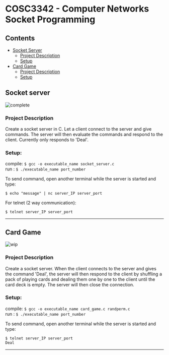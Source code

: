 # COSC3342 - Computer Networks Socket Programming

## Contents
* [Socket Server](#socket-server)
  * [Project Description](#project-description)
  * [Setup](#setup)
* [Card Game](#card-game)
  * [Project Description](#project-description-1)
  * [Setup](#setup-1)
  
## Socket server
![complete](https://user-images.githubusercontent.com/47615511/96832806-f6532180-1404-11eb-9618-40ba0bb5f859.png)

### Project Description

Create a socket server in C. Let a client connect to the server and give commands. The server will then evaluate the commands and respond to the client. Currently only responds to 'Deal'.

### Setup:

compile: ```$ gcc -o executable_name socket_server.c```  
run    : ```$ ./executable_name port_number```  

To send command, open another terminal while the server is started and type:

```$ echo "message" | nc server_IP server_port```

For telnet (2 way communication):

```$ telnet server_IP server_port```

-------------------------
## Card Game
![wip](https://user-images.githubusercontent.com/47615511/96809326-41a70900-13e0-11eb-83b3-485762286ad4.png)

### Project Description

Create a socket server. When the client connects to the server and gives the command 'Deal', the server will then respond to the client by shuffling a pack of playing cards and dealing them one by one to the client until the card deck is empty. The server will then close the connection.

### Setup:

compile: ```$ gcc -o executable_name card_game.c randperm.c```  
run    : ```$ ./executable_name port_number```  

To send command, open another terminal while the server is started and type:

```$ telnet server_IP server_port```  
```Deal```

-------------------------

